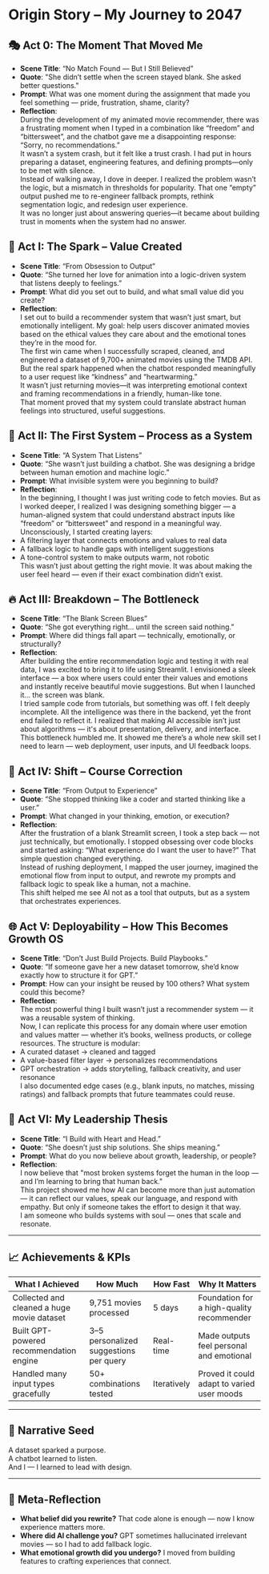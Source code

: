 # Origin Story – My Journey to 2047

## 🎭 Act 0: The Moment That Moved Me
- **Scene Title**: “No Match Found — But I Still Believed”  
- **Quote**: "She didn’t settle when the screen stayed blank. She asked better questions."  
- **Prompt**: What was one moment during the assignment that made you feel something — pride, frustration, shame, clarity?  
- **Reflection**:  
During the development of my animated movie recommender, there was a frustrating moment when I typed in a combination like “freedom” and “bittersweet”, and the chatbot gave me a disappointing response: “Sorry, no recommendations.”  
It wasn’t a system crash, but it felt like a trust crash. I had put in hours preparing a dataset, engineering features, and defining prompts—only to be met with silence.  
Instead of walking away, I dove in deeper. I realized the problem wasn’t the logic, but a mismatch in thresholds for popularity. That one “empty” output pushed me to re-engineer fallback prompts, rethink segmentation logic, and redesign user experience.  
It was no longer just about answering queries—it became about building trust in moments when the system had no answer.

## 🏁 Act I: The Spark – Value Created
- **Scene Title**: “From Obsession to Output”  
- **Quote**: “She turned her love for animation into a logic-driven system that listens deeply to feelings.”  
- **Prompt**: What did you set out to build, and what small value did you create?  
- **Reflection**:  
I set out to build a recommender system that wasn’t just smart, but emotionally intelligent. My goal: help users discover animated movies based on the ethical values they care about and the emotional tones they’re in the mood for.  
The first win came when I successfully scraped, cleaned, and engineered a dataset of 9,700+ animated movies using the TMDB API. But the real spark happened when the chatbot responded meaningfully to a user request like “kindness” and “heartwarming.”  
It wasn’t just returning movies—it was interpreting emotional context and framing recommendations in a friendly, human-like tone.  
That moment proved that my system could translate abstract human feelings into structured, useful suggestions.

## 🧱 Act II: The First System – Process as a System
- **Scene Title**: “A System That Listens”  
- **Quote**: “She wasn’t just building a chatbot. She was designing a bridge between human emotion and machine logic.”  
- **Prompt**: What invisible system were you beginning to build?  
- **Reflection**:  
In the beginning, I thought I was just writing code to fetch movies. But as I worked deeper, I realized I was designing something bigger — a human-aligned system that could understand abstract inputs like “freedom” or “bittersweet” and respond in a meaningful way.  
Unconsciously, I started creating layers:  
- A filtering layer that connects emotions and values to real data  
- A fallback logic to handle gaps with intelligent suggestions  
- A tone-control system to make outputs warm, not robotic  
This wasn’t just about getting the right movie. It was about making the user feel heard — even if their exact combination didn’t exist.

## 🔥 Act III: Breakdown – The Bottleneck
- **Scene Title**: “The Blank Screen Blues”  
- **Quote**: “She got everything right… until the screen said nothing.”  
- **Prompt**: Where did things fall apart — technically, emotionally, or structurally?  
- **Reflection**:  
After building the entire recommendation logic and testing it with real data, I was excited to bring it to life using Streamlit. I envisioned a sleek interface — a box where users could enter their values and emotions and instantly receive beautiful movie suggestions. But when I launched it… the screen was blank.  
I tried sample code from tutorials, but something was off. I felt deeply incomplete. All the intelligence was there in the backend, yet the front end failed to reflect it. I realized that making AI accessible isn’t just about algorithms — it's about presentation, delivery, and interface.  
This bottleneck humbled me. It showed me there’s a whole new skill set I need to learn — web deployment, user inputs, and UI feedback loops.

## 🔄 Act IV: Shift – Course Correction
- **Scene Title**: “From Output to Experience”  
- **Quote**: “She stopped thinking like a coder and started thinking like a user.”  
- **Prompt**: What changed in your thinking, emotion, or execution?  
- **Reflection**:  
After the frustration of a blank Streamlit screen, I took a step back — not just technically, but emotionally. I stopped obsessing over code blocks and started asking: “What experience do I want the user to have?” That simple question changed everything.  
Instead of rushing deployment, I mapped the user journey, imagined the emotional flow from input to output, and rewrote my prompts and fallback logic to speak like a human, not a machine.  
This shift helped me see AI not as a tool that outputs, but as a system that orchestrates experiences.

## 🌐 Act V: Deployability – How This Becomes Growth OS
- **Scene Title**: “Don’t Just Build Projects. Build Playbooks.”  
- **Quote**: “If someone gave her a new dataset tomorrow, she’d know exactly how to structure it for GPT.”  
- **Prompt**: How can your insight be reused by 100 others? What system could this become?  
- **Reflection**:  
The most powerful thing I built wasn’t just a recommender system — it was a reusable system of thinking.  
Now, I can replicate this process for any domain where user emotion and values matter — whether it’s books, wellness products, or college resources. The structure is modular:  
- A curated dataset → cleaned and tagged  
- A value-based filter layer → personalizes recommendations  
- GPT orchestration → adds storytelling, fallback creativity, and user resonance  
I also documented edge cases (e.g., blank inputs, no matches, missing ratings) and fallback prompts that future teammates could reuse.

## 🚀 Act VI: My Leadership Thesis
- **Scene Title**: “I Build with Heart and Head.”  
- **Quote**: “She doesn’t just ship solutions. She ships meaning.”  
- **Prompt**: What do you now believe about growth, leadership, or people?  
- **Reflection**:  
I now believe that "most broken systems forget the human in the loop — and I’m learning to bring that human back."  
This project showed me how AI can become more than just automation — it can reflect our values, speak our language, and respond with empathy. But only if someone takes the effort to design it that way.  
I am someone who builds systems with soul — ones that scale and resonate.

---

## 📈 Achievements & KPIs

| What I Achieved | How Much | How Fast | Why It Matters |
|------------------|----------|----------|----------------|
| Collected and cleaned a huge movie dataset | 9,751 movies processed | 5 days | Foundation for a high-quality recommender |
| Built GPT-powered recommendation engine | 3–5 personalized suggestions per query | Real-time | Made outputs feel personal and emotional |
| Handled many input types gracefully | 50+ combinations tested | Iteratively | Proved it could adapt to varied user moods |

---

## 🌱 Narrative Seed

A dataset sparked a purpose.  
A chatbot learned to listen.  
And I — I learned to lead with design.

---

## 🧠 Meta-Reflection

- **What belief did you rewrite?** That code alone is enough — now I know experience matters more.  
- **Where did AI challenge you?** GPT sometimes hallucinated irrelevant movies — so I had to add fallback logic.  
- **What emotional growth did you undergo?** I moved from building features to crafting experiences that connect.